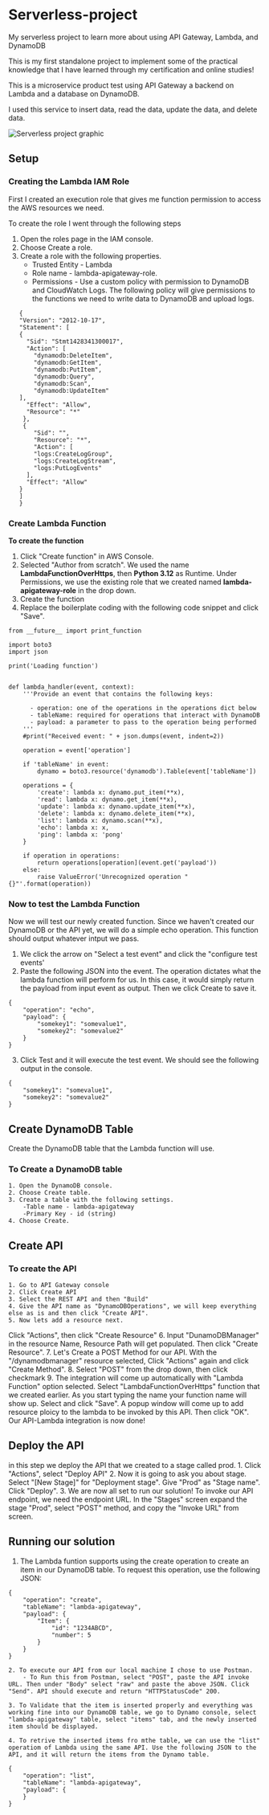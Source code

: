 # Serverless-project
My serverless project to learn more about using API Gateway, Lambda, and DynamoDB

This is my first standalone project to implement some of the practical knowledge that I have learned through my certification and online studies!

This is a microservice product test using API Gateway a backend on Lambda and a database on DynamoDB.

I used this service to insert data, read the data, update the data, and delete data.


![Serverless project graphic](https://github.com/user-attachments/assets/a23d5d71-bb0a-4c22-a463-0fa9e18dc0af)

## Setup

### Creating the Lambda IAM Role

First I created an execution role that gives me function permission to access the AWS resources we need.

To create the role I went through the following steps
1. Open the roles page in the IAM console.
2. Choose Create a role.
3. Create a role with the following properties.
   - Trusted Entity - Lambda
   - Role name - lambda-apigateway-role.
   - Permissions - Use a custom policy with permission to DynamoDB and CloudWatch Logs. The following policy will give permissions to the functions we need to write data to DynamoDB and upload logs.

```
   {
   "Version": "2012-10-17",
   "Statement": [
   {
     "Sid": "Stmt1428341300017",
     "Action": [
       "dynamodb:DeleteItem",
       "dynamodb:GetItem",
       "dynamodb:PutItem",
       "dynamodb:Query",
       "dynamodb:Scan",
       "dynamodb:UpdateItem"
   ],
     "Effect": "Allow",
     "Resource": "*"
    },
    {
       "Sid": "",
       "Resource": "*",
       "Action": [
       "logs:CreateLogGroup",
       "logs:CreateLogStream",
       "logs:PutLogEvents"
     ],
     "Effect": "Allow"
   }
   ]
   }
```

### Create Lambda Function

**To create the function**

1. Click "Create function" in AWS Console.
2. Selected "Author from scratch". We used the name **LambdaFunctionOverHttps**, then **Python 3.12** as Runtime. Under Permissions, we use the existing role that we created named **lambda-apigateway-role** in the drop down.
3. Create the function
4. Replace the boilerplate coding with the following code snippet and click "Save".

```
from __future__ import print_function

import boto3
import json

print('Loading function')


def lambda_handler(event, context):
    '''Provide an event that contains the following keys:

      - operation: one of the operations in the operations dict below
      - tableName: required for operations that interact with DynamoDB
      - payload: a parameter to pass to the operation being performed
    '''
    #print("Received event: " + json.dumps(event, indent=2))

    operation = event['operation']

    if 'tableName' in event:
        dynamo = boto3.resource('dynamodb').Table(event['tableName'])

    operations = {
        'create': lambda x: dynamo.put_item(**x),
        'read': lambda x: dynamo.get_item(**x),
        'update': lambda x: dynamo.update_item(**x),
        'delete': lambda x: dynamo.delete_item(**x),
        'list': lambda x: dynamo.scan(**x),
        'echo': lambda x: x,
        'ping': lambda x: 'pong'
    }

    if operation in operations:
        return operations[operation](event.get('payload'))
    else:
        raise ValueError('Unrecognized operation "{}"'.format(operation))

```

### Now to test the Lambda Function

Now we will test our newly created function. Since we haven't created our DynamoDB or the API yet, we will do a simple echo operation. This function should output whatever intput we pass.
1. We click the arrow on "Select a test event" and click the "configure test events'
2. Paste the following JSON into the event. The operation dictates what the lambda function will perform for us. In this case, it would simply return the payload from input event as output. Then we click Create to save it.
```
{
    "operation": "echo",
    "payload": {
        "somekey1": "somevalue1",
        "somekey2": "somevalue2"
    }
}
```
3. Click Test and it will execute the test event. We should see the following output in the console.

```
{
    "somekey1": "somevalue1",
    "somekey2": "somevalue2"
}
```

## Create DynamoDB Table
Create the DynamoDB table that the Lambda function will use.
### To Create a DynamoDB table
    1. Open the DynamoDB console.
    2. Choose Create table.
    3. Create a table with the following settings.
        -Table name - lambda-apigateway
        -Primary Key - id (string)
    4. Choose Create.

## Create API
### To create the API
    1. Go to API Gateway console
    2. Click Create API
    3. Select the REST API and then "Build"
    4. Give the API name as "DynamoDBOperations", we will keep everything else as is and then click "Create API".
    5. Now lets add a resource next.
Click "Actions", then click "Create Resource"
    6. Input "DunamoDBManager" in the resource Name, Resource Path will get populated. Then click "Create Resource".
    7. Let's Create a POST Method for our API. With the "/dynamodbmanager" resource selected, Click "Actions" again and click "Create Method".
    8. Select "POST" from the drop down, then click checkmark
    9. The integration will come up automatically with "Lambda Function" option selected. Select "LambdaFunctionOverHttps" function that we created earlier. As you start typing the name your function name will show up. Select and click "Save". A popup window will come up to add resource ploicy to the lambda to be invoked by this API. Then click "OK".
Our API-Lambda integration is now done!

## Deploy the API
in this step we deploy the API that we created to a stage called prod.
    1. Click "Actions", select "Deploy API"
    2. Now it is going to ask you about stage. Select "[New Stage]" for "Deployment stage". Give "Prod" as "Stage name". Click "Deploy".
    3. We are now all set to run our solution! To invoke our API endpoint, we need the endpoint URL. In the "Stages" screen expand the stage "Prod", select "POST" method, and copy the "Invoke URL" from screen.

## Running our solution
1. The Lambda funtion supports using the create operation to create an item in our DynamoDB table. To request this operation, use the following JSON:

```
{
    "operation": "create",
    "tableName": "lambda-apigateway",
    "payload": {
        "Item": {
            "id": "1234ABCD",
            "number": 5
        }
    }
}
```
    2. To execute our API from our local machine I chose to use Postman. 
        - To Run this from Postman, select "POST", paste the API invoke URL. Then under "Body" select "raw" and paste the above JSON. Click "Send". API should execute and return "HTTPStatusCode" 200.

    3. To Validate that the item is inserted properly and everything was working fine into our DynamoDB table, we go to Dynamo console, select "lambda-apigateway" table, select "items" tab, and the newly inserted item should be displayed.

    4. To retrive the inserted items fro mthe table, we can use the "list" operatiom of Lambda using the same API. Use the following JSON to the API, and it will return the items from the Dynamo table.
```
{
    "operation": "list",
    "tableName": "lambda-apigateway",
    "payload": {
    }
}
```
